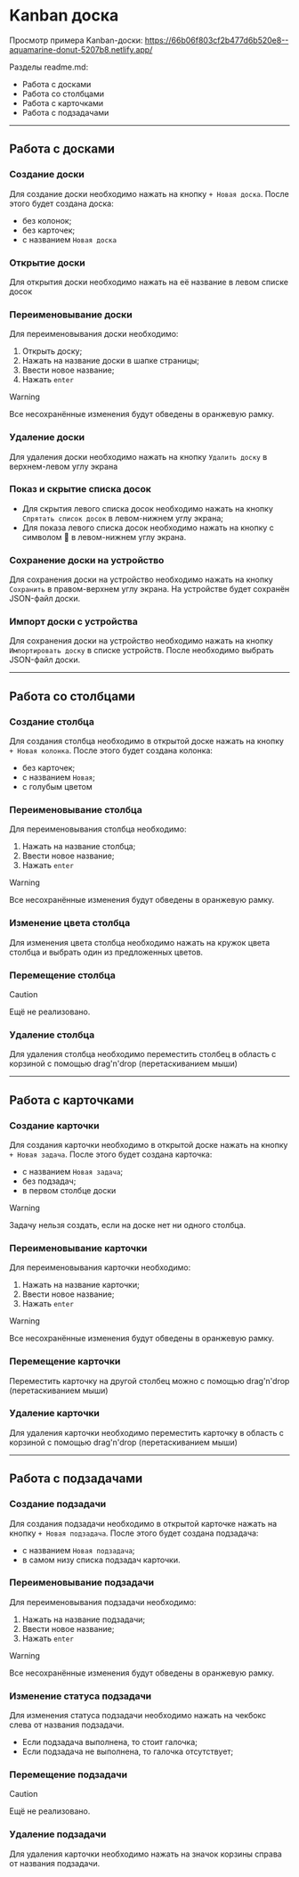 # Kanban доска

Просмотр примера Kanban-доски:
https://66b06f803cf2b477d6b520e8--aquamarine-donut-5207b8.netlify.app/

Разделы readme.md:

-   Работа с досками
-   Работа со столбцами
-   Работа с карточками
-   Работа с подзадачами

---

## Работа с досками

### Создание доски

Для создание доски необходимо нажать на кнопку `+ Новая доска`. После этого будет создана доска:

-   без колонок;
-   без карточек;
-   с названием `Новая доска`

### Открытие доски

Для открытия доски необходимо нажать на её название в левом списке досок

### Переименовывание доски

Для переименовывания доски необходимо:

1. Открыть доску;
2. Нажать на название доски в шапке страницы;
3. Ввести новое название;
4. Нажать `enter`

> [!WARNING]
> Все несохранённые изменения будут обведены в оранжевую рамку.

### Удаление доски

Для удаления доски необходимо нажать на кнопку `Удалить доску` в верхнем-левом углу экрана

### Показ и скрытие списка досок

-   Для скрытия левого списка досок необходимо нажать на кнопку `Спрятать список досок` в левом-нижнем углу экрана;
-   Для показа левого списка досок необходимо нажать на кнопку с символом :eyes: в левом-нижнем углу экрана.

### Сохранение доски на устройство

Для сохранения доски на устройство необходимо нажать на кнопку `Сохранить` в правом-верхнем углу экрана. На устройстве будет сохранён JSON-файл доски.

### Импорт доски с устройства

Для сохранения доски на устройство необходимо нажать на кнопку `Импортировать доску` в списке устройств. После необходимо выбрать JSON-файл доски.

---

## Работа со столбцами

### Создание столбца

Для создания столбца необходимо в открытой доске нажать на кнопку `+ Новая колонка`. После этого будет создана колонка:

-   без карточек;
-   с названием `Новая`;
-   с голубым цветом

### Переименовывание столбца

Для переименовывания столбца необходимо:

1. Нажать на название столбца;
2. Ввести новое название;
3. Нажать `enter`

> [!WARNING]
> Все несохранённые изменения будут обведены в оранжевую рамку.

### Изменение цвета столбца

Для изменения цвета столбца необходимо нажать на кружок цвета столбца и выбрать один из предложенных цветов.

### Перемещение столбца

> [!CAUTION]
> Ещё не реализовано.

### Удаление столбца

Для удаления столбца необходимо переместить столбец в область с корзиной с помощью drag'n'drop (перетаскиванием мыши)

---

## Работа с карточками

### Создание карточки

Для создания карточки необходимо в открытой доске нажать на кнопку `+ Новая задача`. После этого будет создана карточка:

-   с названием `Новая задача`;
-   без подзадач;
-   в первом столбце доски

> [!WARNING]
> Задачу нельзя создать, если на доске нет ни одного столбца.

### Переименовывание карточки

Для переименовывания карточки необходимо:

1. Нажать на название карточки;
2. Ввести новое название;
3. Нажать `enter`

> [!WARNING]
> Все несохранённые изменения будут обведены в оранжевую рамку.

### Перемещение карточки

Переместить карточку на другой столбец можно с помощью drag'n'drop (перетаскиванием мыши)

### Удаление карточки

Для удаления карточки необходимо переместить карточку в область с корзиной с помощью drag'n'drop (перетаскиванием мыши)

---

## Работа с подзадачами

### Создание подзадачи

Для создания подзадачи необходимо в открытой карточке нажать на кнопку `+ Новая подзадача`. После этого будет создана подзадача:

-   с названием `Новая подзадача`;
-   в самом низу списка подзадач карточки.

### Переименовывание подзадачи

Для переименовывания подзадачи необходимо:

1. Нажать на название подзадачи;
2. Ввести новое название;
3. Нажать `enter`

> [!WARNING]
> Все несохранённые изменения будут обведены в оранжевую рамку.

### Изменение статуса подзадачи

Для изменения статуса подзадачи необходимо нажать на чекбокс слева от названия подзадачи.

-   Если подзадача выполнена, то стоит галочка;
-   Если подзадача не выполнена, то галочка отсутствует;

### Перемещение подзадачи

> [!CAUTION]
> Ещё не реализовано.

### Удаление подзадачи

Для удаления карточки необходимо нажать на значок корзины справа от названия подзадачи.
